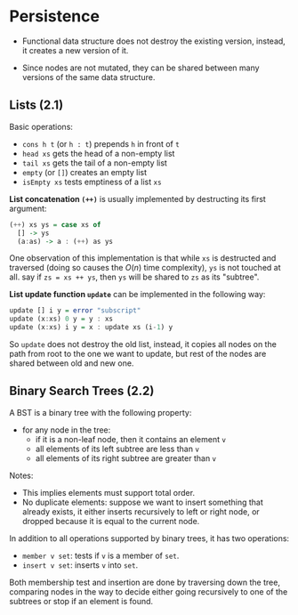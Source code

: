 # Persistence

* Functional data structure does not destroy the existing version,
  instead, it creates a new version of it.

* Since nodes are not mutated, they can be shared between many versions of the same
  data structure.

## Lists (2.1)

Basic operations:

* `cons h t` (or `h : t`) prepends `h` in front of `t`
* `head xs` gets the head of a non-empty list
* `tail xs` gets the tail of a non-empty list
* `empty` (or `[]`) creates an empty list
* `isEmpty xs` tests emptiness of a list `xs`

**List concatenation `(++)`** is usually implemented by destructing its first argument:

```haskell
(++) xs ys = case xs of
  [] -> ys
  (a:as) -> a : (++) as ys
```

One observation of this implementation is that while `xs` is destructed
and traversed (doing so causes the $O(n)$ time complexity),
`ys` is not touched at all. say if `zs = xs ++ ys`,
then `ys` will be shared to `zs` as its "subtree".

**List update function `update`** can be implemented in the following way:

```haskell
update [] i y = error "subscript"
update (x:xs) 0 y = y : xs
update (x:xs) i y = x : update xs (i-1) y
```

So `update` does not destroy the old list, instead, it copies all nodes
on the path from root to the one we want to update, but rest of
the nodes are shared between old and new one.

## Binary Search Trees (2.2)

A BST is a binary tree with the following property:

- for any node in the tree:
    - if it is a non-leaf node, then it contains an element `v`
    - all elements of its left subtree are less than `v`
    - all elements of its right subtree are greater than `v`

Notes:

* This implies elements must support total order.
* No duplicate elements: suppose we want to insert
  something that already exists, it either inserts
  recursively to left or right node, or dropped because
  it is equal to the current node.

In addition to all operations supported by binary trees, it has two operations:

* `member v set`: tests if `v` is a member of `set`.
* `insert v set`: inserts `v` into `set`.

Both membership test and insertion are done by traversing down the tree,
comparing nodes in the way to decide either going recursively to one of the subtrees
or stop if an element is found.
